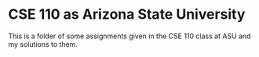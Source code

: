 # CSE 110 as Arizona State University

This is a folder of some assignments given in the CSE 110 class at ASU and my solutions to them.
